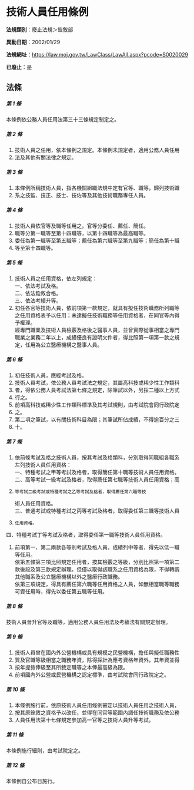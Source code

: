 # 技術人員任用條例

**法規類別**：廢止法規＞銓敘部

**異動日期**：2002/01/29  

**法規網址**：https://law.moj.gov.tw/LawClass/LawAll.aspx?pcode=S0020029

**已廢止**：是



## 法條
##### 第 1 條
本條例依公務人員任用法第三十三條規定制定之。

##### 第 2 條
1. 技術人員之任用，依本條例之規定。本條例未規定者，適用公務人員任用
1. 法及其他有關法律之規定。

##### 第 3 條
1. 本條例所稱技術人員，指各機關組織法規中定有官等、職等，歸列技術職
1. 系之技監、技正、技士、技佐等及其他技術職務專任人員。

##### 第 4 條
1. 技術人員依官等及職等任用之。官等分委任、薦任、簡任。
1. 職等分第一職等至第十四職等，以第十四職等為最高職等。
1. 委任為第一職等至第五職等；薦任為第六職等至第九職等；簡任為第十職
1. 等至第十四職等。

##### 第 5 條
1. 技術人員之任用資格，依左列規定：  
一、依法考試及格。  
二、依法銓敘合格。  
三、依法考績升等。
1. 初任各官等技術人員，依前項第一款規定，就具有擬任技術職務所列職等  
之任用資格表予以任用；未達擬任技術職務等任用資格者，在同官等內得  
予權理。  
經專門職業及技術人員檢覈及格後之醫事人員，並曾實際從事相當之專門  
職業之業務二年以上，成績優良有證明文件者，得比照第一項第一款之規  
定，任用為公立醫療機構之醫事人員。

##### 第 6 條
1. 初任技術人員，應經考試及格。
1. 技術人員考試，依公務人員考試法之規定，其屬高科技或稀少性工作類科
1. 者，得依公務人員考試法第七條之規定，除筆試以外，另採二種以上方式
1. 行之。
1. 前項高科技或稀少性工作類科標準及其考試規則，由考試院會同行政院定
1. 之。
1. 第二項之筆試，以有關技術科目為限；其筆試所佔成績，不得逾百分之三
1. 十。

##### 第 7 條
1. 依前條考試及格之技術人員，按其考試及格類科，分別取得同職組各職系  
左列技術人員任用資格：  
一、特種考試之甲等考試及格者，取得簡任第十職等技術人員任用資格。  
二、高等考試一級考試及格者，取得薦任第七職等技術人員任用資格；高
1.     等考試二級考試或特種考試之乙等考試及格者，取得薦任第六職等技  
    術人員任用資格。  
三、普通考試或特種考試之丙等考試及格者，取得委任第三職等技術人員
1.     任用資格。  
四、特種考試丁等考試及格者，取得委任第一職等技術人員任用資格。
1. 前項第一、第二兩款各等別考試及格人員，成績列中等者，得先以低一職  
等任用。  
依第五條第三項比照規定任用者，按其檢覈之等級，分別比照第一項第二  
款後段及第三款規定辦理。但僅以取得該職系之任用資格為限，不得轉調  
其他職系及公立醫療機構以外之醫療行政職務。  
依第三項規定，得具有薦任第六職等任用資格之人員，如無相當職等職務  
可資任用時，得先以委任第五職等任用。

##### 第 8 條
技術人員晉升官等及職等，適用公務人員任用法及考績法有關規定辦理。

##### 第 9 條
1. 技術人員曾在國內外公營機構或具有規模之民營機構，擔任與擬任職務性
1. 質及官職等級相當之職務年資，除得採計為應考資格年資外，其年資並得
1. 按年提敘俸級至其所敘定職等之本俸最高級為限。
1. 前項國內外公營或民營機構之認定標準，由考試院會同行政院定之。

##### 第 10 條
1. 本條例施行前，依原技術人員任用條例審定以技術人員任用之技術人員，
1. 按其原銓敘之資格予以改任，並得在同官等範圍內調任技術職務及依公務
1. 人員任用法第十七條規定參加高一官等之技術人員升等考試。

##### 第 11 條
本條例施行細則，由考試院定之。

##### 第 12 條
本條例自公布日施行。


